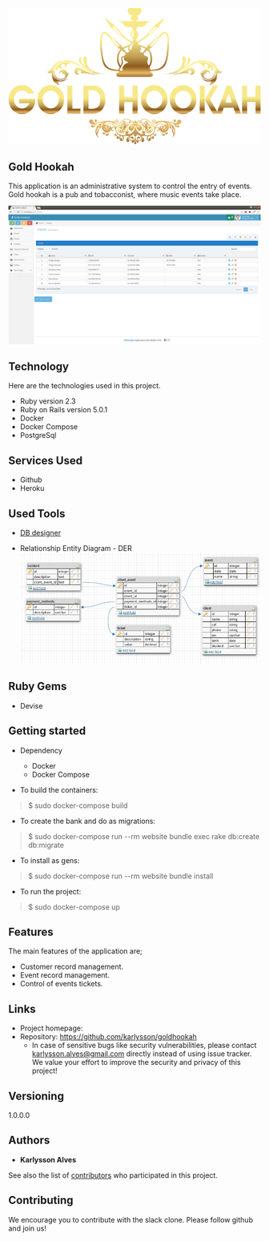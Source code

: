 
![Logo of the project](https://raw.githubusercontent.com/karlysson/goldhookah/master/doc/logo.png)


## Gold Hookah
This application is an administrative system to control the entry of events.
Gold hookah is a pub and tobacconist, where music events take place.

![Chat Preview](https://raw.githubusercontent.com/karlysson/goldhookah/master/app/assets/images/screen.png)

## Technology 

Here are the technologies used in this project.

* Ruby version  2.3
* Ruby on Rails version 5.0.1
* Docker 
* Docker Compose
* PostgreSql

## Services Used

* Github
* Heroku

## Used Tools

* [DB designer](https://www.dbdesigner.net/)

* Relationship Entity Diagram - DER
![Chat Preview](https://raw.githubusercontent.com/karlysson/goldhookah/master/doc/DER.png)

## Ruby Gems

* Devise


## Getting started

* Dependency
  - Docker
  - Docker Compose

* To build the containers:
>    $ sudo docker-compose build

* To create the bank and do as migrations:
>    $ sudo docker-compose run --rm website bundle exec rake db:create db:migrate

* To install as gens:
>    $ sudo docker-compose run --rm website bundle install

* To run the project:
>    $ sudo docker-compose up


## Features

The main features of the application are;

* Customer record management.
* Event record management.
* Control of events tickets.


## Links

- Project homepage: 
- Repository: https://github.com/karlysson/goldhookah
  - In case of sensitive bugs like security vulnerabilities, please contact
    karlysson.alves@gmail.com directly instead of using issue tracker. We value your effort
    to improve the security and privacy of this project!

## Versioning

1.0.0.0


## Authors

* **Karlysson Alves** 

See also the list of [contributors](https://github.com/karlysson/goldhookah/graphs/contributors) who participated in this project.


## Contributing

We encourage you to contribute with the slack clone. Please follow github and join us!
